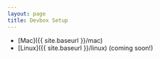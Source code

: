 ```yaml
---
layout: page
title: Devbox Setup
---
```


* [Mac]({{ site.baseurl }}/mac)
* [Linux]({{ site.baseurl }}/linux) (coming soon!)
